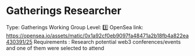 # Gatherings Researcher

Type: Gatherings Working Group
Level: 3️⃣
OpenSea link: https://opensea.io/assets/matic/0x1a92cf0eb9097fa48471a2b18fb4a822ea430391/25
Requirements : Research potential web3 conferences/events and one of them were selected to attend